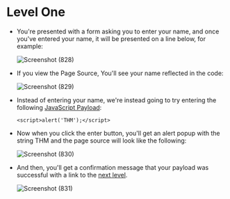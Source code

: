 # Level One

- You're presented with a form asking you to enter your name, and once you've entered your name, it will be presented on a line below, for example:

  ![Screenshot (828)](https://user-images.githubusercontent.com/63872951/184215092-f926dba7-1bac-4e1d-bfd1-be3c05fbe40e.png)

- If you view the Page Source, You'll see your name reflected in the code:

  ![Screenshot (829)](https://user-images.githubusercontent.com/63872951/184215362-731b76bf-8b81-454f-a4f0-3321b6aadd79.png)

- Instead of entering your name, we're instead going to try entering the following [JavaScript Payload](https://github.com/ShubhamJagtap2000/Cross-site-Scripting/blob/main/11%20-%20Perfecting%20Your%20Payload/Payload%20List/Level1.js): 
  ```
  <script>alert('THM');</script>
  ```

- Now when you click the enter button, you'll get an alert popup with the string THM and the page source will look like the following:
  
  ![Screenshot (830)](https://user-images.githubusercontent.com/63872951/184215707-3b62ae88-c409-4a72-a241-49cd936e9e6d.png)

- And then, you'll get a confirmation message that your payload was successful with a link to the [next level](https://github.com/ShubhamJagtap2000/Cross-site-Scripting/edit/main/11%20-%20Perfecting%20Your%20Payload/Level%202).

  ![Screenshot (831)](https://user-images.githubusercontent.com/63872951/184216115-e689fc71-5c52-4c23-9fd1-b361fa88818d.png)
